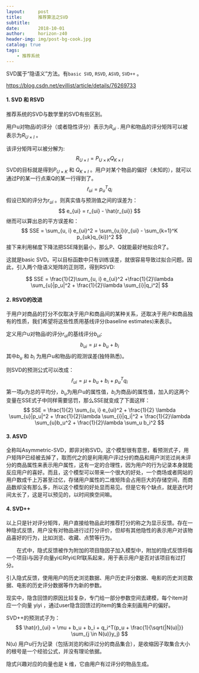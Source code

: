 ```yaml
---
layout:     post
title:      推荐算法之SVD
subtitle:   
date:       2018-10-01
author:     horizon-z40
header-img: img/post-bg-cook.jpg
catalog: true
tags:
    - 推荐系统
---
```


SVD属于“隐语义”方法。有`basic SVD`, `RSVD`, `ASVD`, `SVD++` 。

https://blog.csdn.net/evillist/article/details/76269733

#### 1. SVD 和 RSVD

推荐系统的SVD与数学里的SVD有些区别。

用户u对物品i的评分（或者隐性评分）表示为$R_{ui}$ . 用户和物品的评分矩阵可以被表示为$R_{U \times I}$ 。

该评分矩阵可以被分解为:
$$
R_{U \times I} = P_{U \times K} Q_{K \times I}
$$
SVD的目标就是得到$P_{U \times K}$ 和 $Q_{K \times I}$ 。用户对某个物品的偏好（未知的），就可以通过P的某一行点乘Q的某一行得到了。
$$
\hat{r}_{ui} = p_u^T q_i
$$
假设已知的评分为$r_{ui}$ 。则真实值与预测值之间的误差为： 
$$
e_{ui} = r_{ui} - \hat{r_{ui}}
$$
继而可以算出总的平方误差和：
$$
SSE = \sum_{u, i} e_{ui}^2 = \sum_{u,i}(r_{ui} - \sum_{k=1}^K p_{uk}q_{ki})^2
$$
接下来利用梯度下降法把SSE降到最小，那么P、Q就能最好地拟合R了。

这就是basic SVD。可以目标函数中只有训练误差，就很容易导致过拟合问题。因此，引入两个隐语义矩阵的正则项，得到RSVD:

$$
SSE = \frac{1}{2}\sum_{u, i} e_{ui}^2 +\frac{1}{2}\lambda \sum_{u}|p_u|^2 + \frac{1}{2}\lambda \sum_{i}|q_i^2|
$$

#### 2. RSVD的改进

于用户对商品的打分不仅取决于用户和商品间的某种关系，还取决于用户和商品独有的性质，我们希望将这些性质用基线评分(baseline estimates)来表示。

定义用户u对物品i的评分$r_{ui}$的基线评分$b_{ui}$:
$$
b_{ui} = \mu + b_u + b_i
$$
其中$b_u$ 和 $b_i$ 为用户u和物品i的观测误差(独特熟悉)。

则SVD的预测公式可以改成：
$$
\hat{r}_{ui} = \mu + b_u + b_i + p_u^T q_i
$$
第一项$\mu$为总的平均分，$b_u$为用户u的属性值，$b_i$为商品i的属性值，加入的这两个变量在SSE式子中同样需要惩罚，那么SSE就变成了下面这样：
$$
SSE = \frac{1}{2} \sum_{u, i} e_{ui}^2 + \frac{1}{2} \lambda \sum_{u}|p_u|^2 + \frac{1}{2}\lambda \sum_{i}|q_i|^2 + \frac{1}{2}\lambda \sum_{u}b_u^2 + \frac{1}{2}\lambda \sum_u b_i^2
$$


#### 3. ASVD

全称叫Asymmetric-SVD，即非对称SVD。这个模型很有意思，看预测式子，用户矩阵P已经被去掉了，取而代之的是利用用户评过分的商品和用户浏览过尚未评分的商品属性来表示用户属性，这有一定的合理性，因为用户的行为记录本身就能反应用户的喜好。而且，这个模型可以带来一个很大的好处，一个商场或者网站的用户数成千上万甚至过亿，存储用户属性的二维矩阵会占用巨大的存储空间，而商品数却没有那么多，所以这个模型的好处显而易见。但是它有个缺点，就是迭代时间太长了，这是可以预见的，以时间换空间嘛。



#### 4. SVD++

以上只是针对评分矩阵，用户直接给物品此时推荐打分的称之为显示反馈。存在一种隐式反馈，用户没有对物品进行过打分评价，但却有其他隐性的表示用户对该物品喜好的行为，比如浏览、收藏、点赞等行为。

  在式中，隐式反馈被作为附加的项目隐因子加入模型中，附加的隐式反馈将每一个项目i与因子向量yi∈Rfyi∈Rf联系起来，用于表示用户是否对该项目有过打分。

引入隐式反馈，使用用户的历史浏览数据、用户历史评分数据、电影的历史浏览数据、电影的历史评分数据等作为新的参数。

现实中，隐含回馈的原因比较复杂，专门给一部分参数空间去建模，每个item对应一个向量 yiyi ，通过user隐含回馈过的item的集合来刻画用户的偏好。

SVD++的预测式子为：
$$
\hat{r}_{ui} = \mu + b_u + b_i + q_i^T(p_u + \frac{1}{\sqrt{|N(u)|}} \sum_{j \in N(u)}y_j)
$$
N(u) 用户u行为记录（包括浏览的和评过分的商品集合），是收缩因子取集合大小的根号是一个经验公式，并没有理论依据。

 隐式兴趣对应的向量也是 k 维，它由用户有过评分的物品生成。